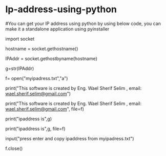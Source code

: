# Ip-address-using-python
#You can get your IP address using python by using below code, you can make it a standalone application using pyinstaller

import socket

hostname = socket.gethostname()    

IPAddr = socket.gethostbyname(hostname)  

g=str(IPAddr)

f= open("myipadress.txt","a")

print("This software is created by Eng. Wael Sherif Selim , email: wael.sherif.selim@gmail.com")

print("This software is created by Eng. Wael Sherif Selim , email: wael.sherif.selim@gmail.com", file=f)

print("ipaddress is",g)

print("ipaddress is",g, file=f)

input("press enter and copy ipaddress from myipadress.txt")

f.close()  
